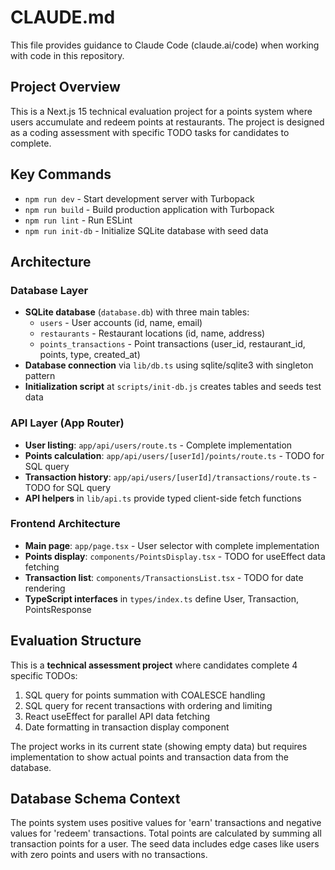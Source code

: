 # CLAUDE.md

This file provides guidance to Claude Code (claude.ai/code) when working with code in this repository.

## Project Overview

This is a Next.js 15 technical evaluation project for a points system where users accumulate and redeem points at restaurants. The project is designed as a coding assessment with specific TODO tasks for candidates to complete.

## Key Commands

- `npm run dev` - Start development server with Turbopack
- `npm run build` - Build production application with Turbopack  
- `npm run lint` - Run ESLint
- `npm run init-db` - Initialize SQLite database with seed data

## Architecture

### Database Layer
- **SQLite database** (`database.db`) with three main tables:
  - `users` - User accounts (id, name, email)
  - `restaurants` - Restaurant locations (id, name, address)
  - `points_transactions` - Point transactions (user_id, restaurant_id, points, type, created_at)
- **Database connection** via `lib/db.ts` using sqlite/sqlite3 with singleton pattern
- **Initialization script** at `scripts/init-db.js` creates tables and seeds test data

### API Layer (App Router)
- **User listing**: `app/api/users/route.ts` - Complete implementation
- **Points calculation**: `app/api/users/[userId]/points/route.ts` - TODO for SQL query
- **Transaction history**: `app/api/users/[userId]/transactions/route.ts` - TODO for SQL query
- **API helpers** in `lib/api.ts` provide typed client-side fetch functions

### Frontend Architecture
- **Main page**: `app/page.tsx` - User selector with complete implementation
- **Points display**: `components/PointsDisplay.tsx` - TODO for useEffect data fetching
- **Transaction list**: `components/TransactionsList.tsx` - TODO for date rendering
- **TypeScript interfaces** in `types/index.ts` define User, Transaction, PointsResponse

## Evaluation Structure

This is a **technical assessment project** where candidates complete 4 specific TODOs:
1. SQL query for points summation with COALESCE handling
2. SQL query for recent transactions with ordering and limiting
3. React useEffect for parallel API data fetching 
4. Date formatting in transaction display component

The project works in its current state (showing empty data) but requires implementation to show actual points and transaction data from the database.

## Database Schema Context

The points system uses positive values for 'earn' transactions and negative values for 'redeem' transactions. Total points are calculated by summing all transaction points for a user. The seed data includes edge cases like users with zero points and users with no transactions.